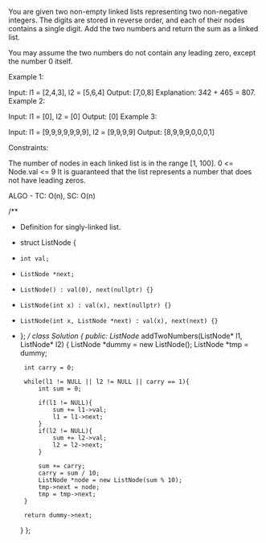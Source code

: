 You are given two non-empty linked lists representing two non-negative integers. The digits are stored in reverse order, and each of their nodes contains a single digit. Add the two numbers and return the sum as a linked list.

You may assume the two numbers do not contain any leading zero, except the number 0 itself.

 

Example 1:


Input: l1 = [2,4,3], l2 = [5,6,4]
Output: [7,0,8]
Explanation: 342 + 465 = 807.
Example 2:

Input: l1 = [0], l2 = [0]
Output: [0]
Example 3:

Input: l1 = [9,9,9,9,9,9,9], l2 = [9,9,9,9]
Output: [8,9,9,9,0,0,0,1]
 

Constraints:

The number of nodes in each linked list is in the range [1, 100].
0 <= Node.val <= 9
It is guaranteed that the list represents a number that does not have leading zeros.

ALGO - TC: O(n), SC: O(n)

/**
 * Definition for singly-linked list.
 * struct ListNode {
 *     int val;
 *     ListNode *next;
 *     ListNode() : val(0), next(nullptr) {}
 *     ListNode(int x) : val(x), next(nullptr) {}
 *     ListNode(int x, ListNode *next) : val(x), next(next) {}
 * };
 */
class Solution {
public:
    ListNode* addTwoNumbers(ListNode* l1, ListNode* l2) {
        ListNode *dummy = new ListNode();
        ListNode *tmp = dummy;
        
        int carry = 0;
        
        while(l1 != NULL || l2 != NULL || carry == 1){
            int sum = 0;
            
            if(l1 != NULL){
                sum += l1->val;
                l1 = l1->next;
            }
            if(l2 != NULL){
                sum += l2->val;
                l2 = l2->next;
            }
            
            sum += carry;
            carry = sum / 10;
            ListNode *node = new ListNode(sum % 10);
            tmp->next = node;
            tmp = tmp->next;
        }
        
        return dummy->next;
    }
};